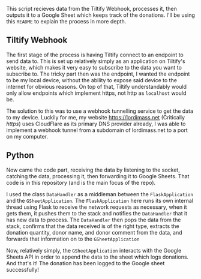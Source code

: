This script recieves data from the Tiltify Webhook, processes it, then outputs it to a Google Sheet which keeps track of the donations. I'll be using this `README` to explain the process in more depth.

## Tiltify Webhook
The first stage of the process is having Tiltify connect to an endpoint to send data to. This is set up relatively simply as an application on Tiltify's website, which makes it very easy to subscribe to the data you want to subscribe to. The tricky part then was the endpoint, I wanted the endpoint to be my local device, without the ability to expose said device to the internet for obvious reasons. On top of that, Tiltify understandably would only allow endpoints which implement https, not http as `localhost` would be.

The solution to this was to use a webhook tunnelling service to get the data to my device. Luckily for me, my website https://lordimass.net (Critically *https*) uses CloudFlare as its primary DNS provider already, I was able to implement a webhook tunnel from a subdomain of lordimass.net to a port on my computer.

## Python
Now came the code part, receiving the data by listening to the socket, catching the data, processing it, then forwarding it to Google Sheets. That code is in this repository (and is the main focus of the repo).

I used the class `DataHandler` as a middleman between the `FlaskApplication` and the `GSheetApplication`. The `FlaskApplication` here runs its own internal thread using Flask to receive the network requests as necessary, when it gets them, it pushes them to the stack and notifies the `DataHandler` that it has new data to process. The `DataHandler` then pops the data from the stack, confirms that the data received is of the right type, extracts the donation quantity, donor name, and donor comment from the data, and forwards that information on to the `GSheetApplication`

Now, relatively simply, the `GSheetApplication` interacts with the Google Sheets API in order to append the data to the sheet which logs donations. And that's it! The donation has been logged to the Google sheet successfully!
